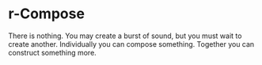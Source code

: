 # r-Compose
There is nothing. You may create a burst of sound, but you must wait to create another. Individually you can compose something. Together you can construct something more.
